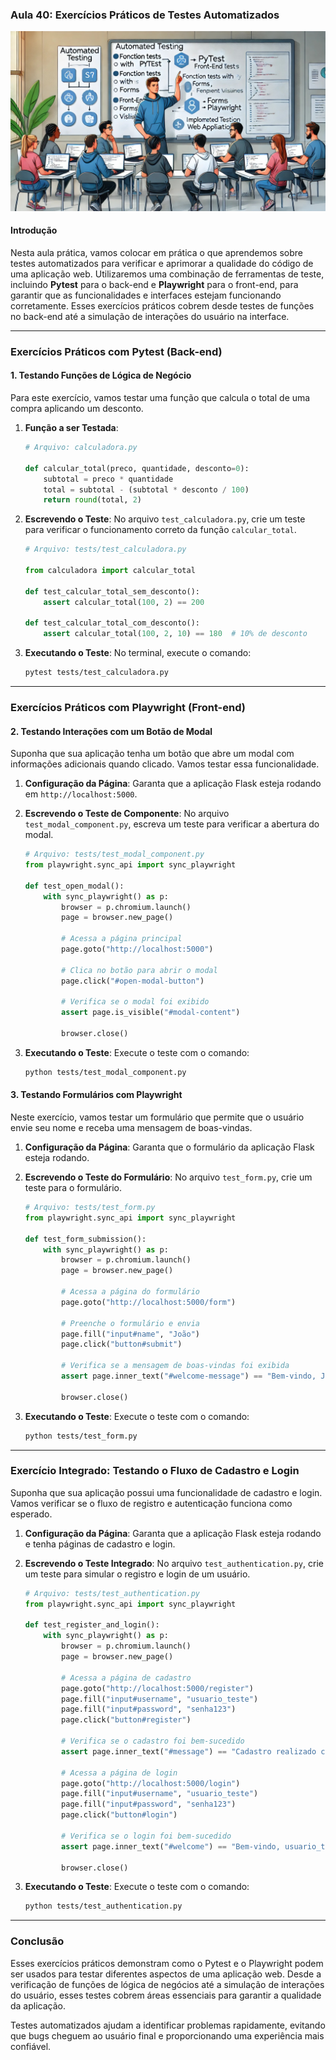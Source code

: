 ### Aula 40: Exercícios Práticos de Testes Automatizados
![](./assets/40.jpeg)
#### Introdução

Nesta aula prática, vamos colocar em prática o que aprendemos sobre testes automatizados para verificar e aprimorar a qualidade do código de uma aplicação web. Utilizaremos uma combinação de ferramentas de teste, incluindo **Pytest** para o back-end e **Playwright** para o front-end, para garantir que as funcionalidades e interfaces estejam funcionando corretamente. Esses exercícios práticos cobrem desde testes de funções no back-end até a simulação de interações do usuário na interface.

---

### Exercícios Práticos com Pytest (Back-end)

#### 1. Testando Funções de Lógica de Negócio

Para este exercício, vamos testar uma função que calcula o total de uma compra aplicando um desconto.

1. **Função a ser Testada**:
   ```python
   # Arquivo: calculadora.py

   def calcular_total(preco, quantidade, desconto=0):
       subtotal = preco * quantidade
       total = subtotal - (subtotal * desconto / 100)
       return round(total, 2)
   ```

2. **Escrevendo o Teste**:
   No arquivo `test_calculadora.py`, crie um teste para verificar o funcionamento correto da função `calcular_total`.

   ```python
   # Arquivo: tests/test_calculadora.py

   from calculadora import calcular_total

   def test_calcular_total_sem_desconto():
       assert calcular_total(100, 2) == 200

   def test_calcular_total_com_desconto():
       assert calcular_total(100, 2, 10) == 180  # 10% de desconto
   ```

3. **Executando o Teste**:
   No terminal, execute o comando:
   ```bash
   pytest tests/test_calculadora.py
   ```

---

### Exercícios Práticos com Playwright (Front-end)

#### 2. Testando Interações com um Botão de Modal

Suponha que sua aplicação tenha um botão que abre um modal com informações adicionais quando clicado. Vamos testar essa funcionalidade.

1. **Configuração da Página**: Garanta que a aplicação Flask esteja rodando em `http://localhost:5000`.

2. **Escrevendo o Teste de Componente**:
   No arquivo `test_modal_component.py`, escreva um teste para verificar a abertura do modal.

   ```python
   # Arquivo: tests/test_modal_component.py
   from playwright.sync_api import sync_playwright

   def test_open_modal():
       with sync_playwright() as p:
           browser = p.chromium.launch()
           page = browser.new_page()
           
           # Acessa a página principal
           page.goto("http://localhost:5000")

           # Clica no botão para abrir o modal
           page.click("#open-modal-button")

           # Verifica se o modal foi exibido
           assert page.is_visible("#modal-content")

           browser.close()
   ```

3. **Executando o Teste**:
   Execute o teste com o comando:
   ```bash
   python tests/test_modal_component.py
   ```

#### 3. Testando Formulários com Playwright

Neste exercício, vamos testar um formulário que permite que o usuário envie seu nome e receba uma mensagem de boas-vindas.

1. **Configuração da Página**: Garanta que o formulário da aplicação Flask esteja rodando.

2. **Escrevendo o Teste do Formulário**:
   No arquivo `test_form.py`, crie um teste para o formulário.

   ```python
   # Arquivo: tests/test_form.py
   from playwright.sync_api import sync_playwright

   def test_form_submission():
       with sync_playwright() as p:
           browser = p.chromium.launch()
           page = browser.new_page()

           # Acessa a página do formulário
           page.goto("http://localhost:5000/form")

           # Preenche o formulário e envia
           page.fill("input#name", "João")
           page.click("button#submit")

           # Verifica se a mensagem de boas-vindas foi exibida
           assert page.inner_text("#welcome-message") == "Bem-vindo, João!"

           browser.close()
   ```

3. **Executando o Teste**:
   Execute o teste com o comando:
   ```bash
   python tests/test_form.py
   ```

---

### Exercício Integrado: Testando o Fluxo de Cadastro e Login

Suponha que sua aplicação possui uma funcionalidade de cadastro e login. Vamos verificar se o fluxo de registro e autenticação funciona como esperado.

1. **Configuração da Página**: Garanta que a aplicação Flask esteja rodando e tenha páginas de cadastro e login.

2. **Escrevendo o Teste Integrado**:
   No arquivo `test_authentication.py`, crie um teste para simular o registro e login de um usuário.

   ```python
   # Arquivo: tests/test_authentication.py
   from playwright.sync_api import sync_playwright

   def test_register_and_login():
       with sync_playwright() as p:
           browser = p.chromium.launch()
           page = browser.new_page()

           # Acessa a página de cadastro
           page.goto("http://localhost:5000/register")
           page.fill("input#username", "usuario_teste")
           page.fill("input#password", "senha123")
           page.click("button#register")

           # Verifica se o cadastro foi bem-sucedido
           assert page.inner_text("#message") == "Cadastro realizado com sucesso!"

           # Acessa a página de login
           page.goto("http://localhost:5000/login")
           page.fill("input#username", "usuario_teste")
           page.fill("input#password", "senha123")
           page.click("button#login")

           # Verifica se o login foi bem-sucedido
           assert page.inner_text("#welcome") == "Bem-vindo, usuario_teste!"

           browser.close()
   ```

3. **Executando o Teste**:
   Execute o teste com o comando:
   ```bash
   python tests/test_authentication.py
   ```

---

### Conclusão

Esses exercícios práticos demonstram como o Pytest e o Playwright podem ser usados para testar diferentes aspectos de uma aplicação web. Desde a verificação de funções de lógica de negócios até a simulação de interações do usuário, esses testes cobrem áreas essenciais para garantir a qualidade da aplicação.

Testes automatizados ajudam a identificar problemas rapidamente, evitando que bugs cheguem ao usuário final e proporcionando uma experiência mais confiável.